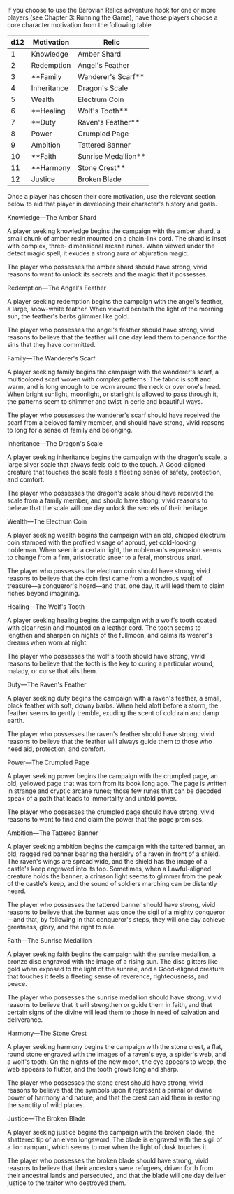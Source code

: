 If you choose to use the Barovian Relics adventure hook for one or more players (see Chapter 3: Running the Game), have those players choose a core character motivation from the following table.

|d12 |Motivation|Relic|
|---|---|---|
|1 |Knowledge |Amber Shard
|2 |Redemption |Angel's Feather
|3 |**Family |Wanderer's Scarf**
|4 |Inheritance |Dragon's Scale
|5 |Wealth |Electrum Coin
|6 |**Healing |Wolf's Tooth**
|7 |**Duty |Raven's Feather**
|8 | Power |Crumpled Page
|9 |Ambition |Tattered Banner
|10 |**Faith |Sunrise Medallion**
|11 |**Harmony |Stone Crest**
|12 |Justice |Broken Blade

Once a player has chosen their core motivation, use the relevant section below to aid that player in developing their character's history and goals.

Knowledge—The Amber Shard

A player seeking knowledge begins the campaign with the amber shard, a small chunk of amber resin mounted on a chain-link cord. The shard is inset with complex, three- dimensional arcane runes. When viewed under the detect magic spell, it exudes a strong aura of abjuration magic.

The player who possesses the amber shard should have strong, vivid reasons to want to unlock its secrets and the magic that it possesses.

Redemption—The Angel's Feather

A player seeking redemption begins the campaign with the angel's feather, a large, snow-white feather. When viewed beneath the light of the morning sun, the feather's barbs glimmer like gold.

The player who possesses the angel's feather should have strong, vivid reasons to believe that the feather will one day lead them to penance for the sins that they have committed.

Family—The Wanderer's Scarf

A player seeking family begins the campaign with the wanderer's scarf, a multicolored scarf woven with complex patterns. The fabric is soft and warm, and is long enough to be worn around the neck or over one's head. When bright sunlight, moonlight, or starlight is allowed to pass through it, the patterns seem to shimmer and twist in eerie and beautiful ways.

The player who possesses the wanderer's scarf should have received the scarf from a beloved family member, and should have strong, vivid reasons to long for a sense of family and belonging.

Inheritance—The Dragon's Scale

A player seeking inheritance begins the campaign with the dragon's scale, a large silver scale that always feels cold to the touch. A Good-aligned creature that touches the scale feels a fleeting sense of safety, protection, and comfort.

The player who possesses the dragon's scale should have received the scale from a family member, and should have strong, vivid reasons to believe that the scale will one day unlock the secrets of their heritage.

Wealth—The Electrum Coin

A player seeking wealth begins the campaign with an old, chipped electrum coin stamped with the profiled visage of aproud, yet cold-looking nobleman. When seen in a certain light, the nobleman's expression seems to change from a firm, aristocratic sneer to a feral, monstrous snarl.

The player who possesses the electrum coin should have strong, vivid reasons to believe that the coin first came from a wondrous vault of treasure—a conqueror's hoard—and that, one day, it will lead them to claim riches beyond imagining.

Healing—The Wolf's Tooth

A player seeking healing begins the campaign with a wolf's tooth coated with clear resin and mounted on a leather cord. The tooth seems to lengthen and sharpen on nights of the fullmoon, and calms its wearer's dreams when worn at night.

The player who possesses the wolf's tooth should have strong, vivid reasons to believe that the tooth is the key to curing a particular wound, malady, or curse that ails them.

Duty—The Raven's Feather

A player seeking duty begins the campaign with a raven's feather, a small, black feather with soft, downy barbs. When held aloft before a storm, the feather seems to gently tremble, exuding the scent of cold rain and damp earth.

The player who possesses the raven's feather should have strong, vivid reasons to believe that the feather will always guide them to those who need aid, protection, and comfort.

Power—The Crumpled Page

A player seeking power begins the campaign with the crumpled page, an old, yellowed page that was torn from its book long ago. The page is written in strange and cryptic arcane runes; those few runes that can be decoded speak of a path that leads to immortality and untold power.

The player who possesses the crumpled page should have strong, vivid reasons to want to find and claim the power that the page promises.

Ambition—The Tattered Banner

A player seeking ambition begins the campaign with the tattered banner, an old, ragged red banner bearing the heraldry of a raven in front of a shield. The raven's wings are spread wide, and the shield has the image of a castle's keep engraved into its top. Sometimes, when a Lawful-aligned creature holds the banner, a crimson light seems to glimmer from the peak of the castle's keep, and the sound of soldiers marching can be distantly heard.

The player who possesses the tattered banner should have strong, vivid reasons to believe that the banner was once the sigil of a mighty conqueror—and that, by following in that conqueror's steps, they will one day achieve greatness, glory, and the right to rule.

Faith—The Sunrise Medallion

A player seeking faith begins the campaign with the sunrise medallion, a bronze disc engraved with the image of a rising sun. The disc glitters like gold when exposed to the light of the sunrise, and a Good-aligned creature that touches it feels a fleeting sense of reverence, righteousness, and peace.

The player who possesses the sunrise medallion should have strong, vivid reasons to believe that it will strengthen or guide them in faith, and that certain signs of the divine will lead them to those in need of salvation and deliverance.

Harmony—The Stone Crest

A player seeking harmony begins the campaign with the stone crest, a flat, round stone engraved with the images of a raven's eye, a spider's web, and a wolf's tooth. On the nights of the new moon, the eye appears to weep, the web appears to flutter, and the tooth grows long and sharp.

The player who possesses the stone crest should have strong, vivid reasons to believe that the symbols upon it represent a primal or divine power of harmony and nature, and that the crest can aid them in restoring the sanctity of wild places.

Justice—The Broken Blade

A player seeking justice begins the campaign with the broken blade, the shattered tip of an elven longsword. The blade is engraved with the sigil of a lion rampant, which seems to roar when the light of dusk touches it.

The player who possesses the broken blade should have strong, vivid reasons to believe that their ancestors were refugees, driven forth from their ancestral lands and persecuted, and that the blade will one day deliver justice to the traitor who destroyed them.